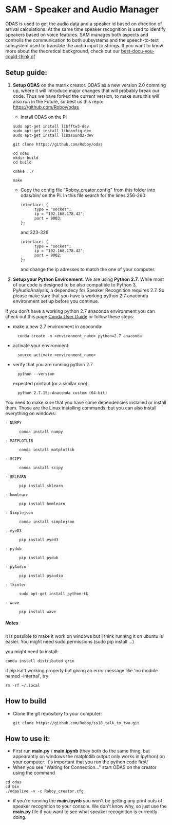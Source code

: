 # SAM - Speaker and Audio Manager

ODAS is used to get the audio data and a speaker id based on direction of arrival calculations. At the same time speaker recognition is used to identify speakers based on voice features.
SAM manages both aspects and controlls the communication to both subsystems and the speech-to-text subsystem used to translate the audio input to strings.
If you want to know more about the theoretical background, check out our [best-docu-you-could-think of](https://devanthro.atlassian.net/wiki/spaces/SS18/pages/246546662/Best+Docu+you+could+think+of)



## Setup guide:

1. **Setup ODAS** on the matrix creator. ODAS as a new version 2.0 comming up, where it will introduce major changes that will probably break our code. Thus we have forked the current version, to make sure this will also run in the Future, so best us this repo: https://github.com/Roboy/odas
    - Install ODAS on the Pi
    ```
    sudo apt-get install libfftw3-dev
    sudo apt-get install libconfig-dev
    sudo apt-get install libasound2-dev
    ```

    ```
    git clone https://github.com/Roboy/odas

    cd odas
    mkdir build
    cd build

    cmake ../

    make
    ```
    - Copy the config file "Roboy_creator.config" from this folder into odas/bin/ on the Pi.
      In this file search for the lines 256-260

      ```
      interface: {
            type = "socket";
            ip = "192.168.178.42";
            port = 9003;
      };
      ```    
      and 323-326
      ```
      interface: {
            type = "socket";
            ip = "192.168.178.42";
            port = 9002;
      };
      ```   
      and change the ip adresses to match the one of your computer.

2. **Setup your Python Environment**. We are using **Python 2.7**. While most of our code is designed to be also compatible to Python 3, PyAudioAnalysis, a dependecy for Speaker Recognition requires 2.7. So please make sure that you have a working python 2.7 anaconda environment set up before you continue.

 If you don't have a working python 2.7 anaconda environment you can check out this page [Conda User Guide](https://conda.io/docs/user-guide/tasks/manage-python.html) or follow these steps:
  - make a new 2.7 environment in anaconda:

          conda create -n <environment_name> python=2.7 anaconda

  - activate your environment:

          source activate <environment_name>

  - verify that you are running python 2.7

          python --version

      expected printout (or a similar one):

          python 2.7.15::Anaconda custom (64-bit)

  You need to make sure that you have some dependencies installed or install them. Those are the Linux installing commands, but you can also install everything on windows:

    - NUMPY

          conda install numpy

    - MATPLOTLIB

          conda install matplotlib

    - SCIPY

          conda install scipy  

    - SKLEARN

          pip install sklearn

    - hmmlearn

          pip install hmmlearn

    - Simplejson

          conda install simplejson

    - eyeD3

          pip install eyed3

    - pydub

          pip install pydub

    - pyAudio

          pip install pyaudio

    - tkinter

          sudo apt-get install python-tk

    - wave

          pip install wave

##### Notes
it is possible to make it work on windows but I think running it on ubuntu is easier.
You might need sudo permissions (sudo pip install ...)

you might need to install:

    conda install distributed grin

if pip isn't working properly but giving an error message like 'no module named -internal', try:

    rm -rf ~/.local

## How to build
- Clone the git repository to your computer:

      git clone https://github.com/Roboy/ss18_talk_to_two.git




## How to use it:
- First run **main.py** / **main.ipynb** (they both do the same thing, but appearantly on windows the matplotlib output only works in Ipython) on your computer. It's important that you run the python code first!
- When you see "Waiting for Connection..." start ODAS on the creator using the command
```
cd odas
cd bin
./odaslive -v -c Roboy_creator.cfg
```
- if you're running the **main.ipynb** you won't be getting any print outs of speaker recognition to your console. We don't know why, so just use the **main.py** file if you want to see what speaker recognition is currently doing.
